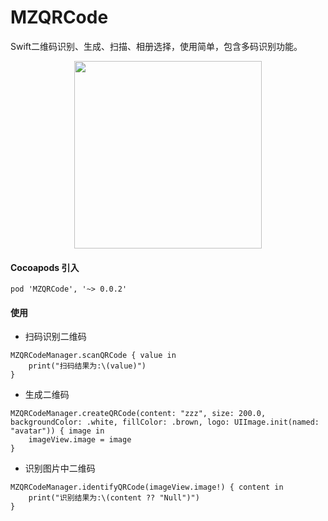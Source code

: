 # MZQRCode
Swift二维码识别、生成、扫描、相册选择，使用简单，包含多码识别功能。

<div align=center>
<img src="1.gif" width="300px" />
</div>

#### Cocoapods 引入
```
pod 'MZQRCode', '~> 0.0.2'
```

#### 使用

- 扫码识别二维码
```
MZQRCodeManager.scanQRCode { value in
    print("扫码结果为:\(value)")
}
```

- 生成二维码
```
MZQRCodeManager.createQRCode(content: "zzz", size: 200.0, backgroundColor: .white, fillColor: .brown, logo: UIImage.init(named: "avatar")) { image in
    imageView.image = image
}
```

- 识别图片中二维码
```
MZQRCodeManager.identifyQRCode(imageView.image!) { content in
    print("识别结果为:\(content ?? "Null")")
}
```
